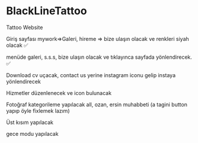 # BlackLineTattoo
Tattoo Website

Giriş sayfası mywork=>Galeri, hireme => bize ulaşın olacak ve renkleri siyah olacak  ✅

menüde galeri, s.s.s, bize ulaşın olacak ve tıklayınca sayfada yönlendirecek.    ✅

Download cv uçacak, contact us yerine instagram iconu gelip instaya yönlendirecek

Hizmetler düzenlenecek ve icon bulunacak

Fotoğraf kategorileme yapılacak all, ozan, ersin muhabbeti (a tagini button yapıp öyle fixlemek lazım)

Üst kısım yapılacak

gece modu yapılacak
